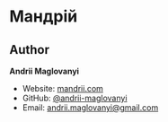 # Мандрій

## Author

**Andrii Maglovanyi**

- Website: [mandrii.com](https://mandrii.com)
- GitHub: [@andrii-maglovanyi](https://github.com/andrii-maglovanyi)
- Email: andrii.maglovanyi@gmail.com
